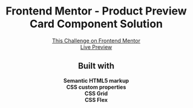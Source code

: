 <h1 align="center">Frontend Mentor - Product Preview Card Component Solution</h1>

<div align="center"><a href="https://www.frontendmentor.io/challenges/product-preview-card-component-GO7UmttRfa">This Challenge on Frontend Mentor</a></div>
<div align="center"><a href="https://amortise.github.io/product-preview-card-component-main/">Live Preview</a></div>

<h2 align="center">Built with</h2>

<div align="center"><b>Semantic HTML5 markup</b></div>
<div align="center"><b>CSS custom properties</b></div>
<div align="center"><b>CSS Grid</b></div>
<div align="center"><b>CSS Flex</b></div>
